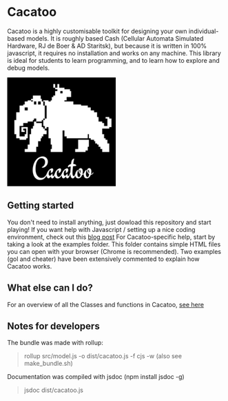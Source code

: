 # Cacatoo

Cacatoo is a highly customisable toolkit for designing your own individual-based models. It is roughly based Cash (Cellular Automata Simulated Hardware, RJ de Boer & AD Staritsk), but because it is written in 100% javascript, it requires no installation and works on any machine. This library is ideal for students to learn programming, and to learn how to explore and debug models. 

<img src="images/cacatoo.png" width="400"
     alt="Chillin on the shoulders of giants"
     style="float:center;width:50%"
/>

## Getting started

You don't need to install anything, just dowload this repository and start playing!
If you want help with Javascript / setting up a nice coding environment, check out this [blog post](https://www.bramvandijk.com/blog/2020/11/20/javascript-programming-part-ii-my-setup)
For Cacatoo-specific help, start by taking a look at the examples folder. This folder contains simple HTML files you can open with your browser (Chrome is recommended). Two examples (gol and cheater) have been extensively commented to explain how Cacatoo works.

## What else can I do?
For an overview of all the Classes and functions in Cacatoo, [see here](https://bramvandijk88.github.io/cacatoo/Simulation.html)

## Notes for developers

The bundle was made with rollup:
> rollup src/model.js -o dist/cacatoo.js -f cjs  -w
(also see make_bundle.sh)

Documentation was compiled with jsdoc (npm install jsdoc -g)
> jsdoc dist/cacatoo.js



